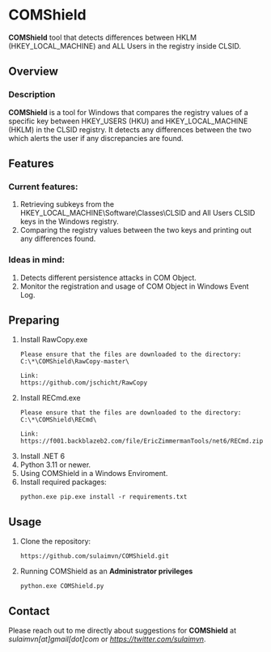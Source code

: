 
# COMShield
**COMShield** tool that detects differences between HKLM (HKEY_LOCAL_MACHINE) and ALL Users in the registry inside CLSID.

## Overview 
### Description 
**COMShield** is a tool for Windows that compares the registry values of a specific key between HKEY_USERS (HKU) and HKEY_LOCAL_MACHINE (HKLM) in the CLSID registry. It detects any differences between the two which alerts the user if any discrepancies are found.

## Features 
### Current features:
1. Retrieving subkeys from the HKEY_LOCAL_MACHINE\Software\Classes\CLSID and All Users CLSID keys in the Windows registry.
2. Comparing the registry values between the two keys and printing out any differences found.

### Ideas in mind:
1. Detects different persistence attacks in COM Object.
2. Monitor the registration and usage of COM Object in Windows Event Log.
   
## Preparing
1. Install RawCopy.exe
   ```
   Please ensure that the files are downloaded to the directory: C:\*\COMShield\RawCopy-master\ 

   Link:
   https://github.com/jschicht/RawCopy
   ```
2. Install RECmd.exe
   ```
   Please ensure that the files are downloaded to the directory: C:\*\COMShield\RECmd\
   
   Link:
   https://f001.backblazeb2.com/file/EricZimmermanTools/net6/RECmd.zip
   ```
3. Install .NET 6
4. Python 3.11 or newer.
5. Using COMShield in a Windows Enviroment.
6. Install required packages:
   ```
   python.exe pip.exe install -r requirements.txt
   ```

## Usage
1. Clone the repository:
   ```
   https://github.com/sulaimvn/COMShield.git
   ```
2. Running COMShield as an **Administrator privileges** 
   ```
   python.exe COMShield.py
   ```
## Contact
Please reach out to me directly about suggestions for **COMShield** at *sulaimvn[at]gmail[dot]com* or *https://twitter.com/sulaimvn*.

